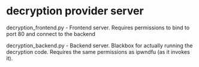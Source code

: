 # decryption provider server

decryption_frontend.py - Frontend server. Requires permissions to bind to port 80 and connect to the backend

decryption_backend.py - Backend server. Blackbox for actually running the decryption code. Requires the same permissions as ipwndfu (as it invokes it). 

